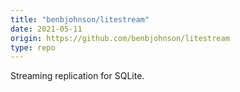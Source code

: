 ```yaml
---
title: "benbjohnson/litestream"
date: 2021-05-11
origin: https://github.com/benbjohnson/litestream
type: repo
---
```


Streaming replication for SQLite.